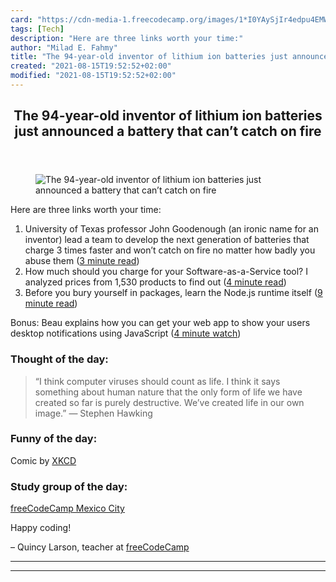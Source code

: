```yaml
---
card: "https://cdn-media-1.freecodecamp.org/images/1*I0YAySjIr4edpu4EMWHbkQ.jpeg"
tags: [Tech]
description: "Here are three links worth your time:"
author: "Milad E. Fahmy"
title: "The 94-year-old inventor of lithium ion batteries just announced a battery that can’t catch on fire"
created: "2021-08-15T19:52:52+02:00"
modified: "2021-08-15T19:52:52+02:00"
---
```

<div class="site-wrapper">
<main id="site-main" class="site-main outer">
<div class="inner">
<article class="post-full post tag-tech tag-programming tag-startup tag-javascript tag-self-improvement ">
<header class="post-full-header">
<h1 class="post-full-title">The 94-year-old inventor of lithium ion batteries just announced a battery that can’t catch on fire</h1>
</header>
<figure class="post-full-image">
<picture>
<source media="(max-width: 700px)" sizes="1px" srcset="data:image/gif;base64,R0lGODlhAQABAIAAAAAAAP///yH5BAEAAAAALAAAAAABAAEAAAIBRAA7 1w">
<source media="(min-width: 701px)" sizes="(max-width: 800px) 400px,
(max-width: 1170px) 700px,
1400px" srcset="https://cdn-media-1.freecodecamp.org/images/1*I0YAySjIr4edpu4EMWHbkQ.jpeg 300w,
https://cdn-media-1.freecodecamp.org/images/1*I0YAySjIr4edpu4EMWHbkQ.jpeg 600w,
https://cdn-media-1.freecodecamp.org/images/1*I0YAySjIr4edpu4EMWHbkQ.jpeg 1000w,
https://cdn-media-1.freecodecamp.org/images/1*I0YAySjIr4edpu4EMWHbkQ.jpeg 2000w">
<img onerror="this.style.display='none'" src="https://cdn-media-1.freecodecamp.org/images/1*I0YAySjIr4edpu4EMWHbkQ.jpeg" alt="The 94-year-old inventor of lithium ion batteries just announced a battery that can’t catch on fire">
</picture>
</figure>
<section class="post-full-content">
<div class="post-content">
<p>Here are three links worth your time:</p>
<ol>
<li>University of Texas professor John Goodenough (an ironic name for an inventor) lead a team to develop the next generation of batteries that charge 3 times faster and won’t catch on fire no matter how badly you abuse them (<a href="http://bit.ly/2m3Fijh" rel="noopener">3 minute read</a>)</li>
<li>How much should you charge for your Software-as-a-Service tool? I analyzed prices from 1,530 products to find out (<a href="http://bit.ly/2mBhBlC" rel="noopener">4 minute read</a>)</li>
<li>Before you bury yourself in packages, learn the Node.js runtime itself (<a href="http://bit.ly/2lDFCUj" rel="noopener">9 minute read</a>)</li>
</ol>
<p>Bonus: Beau explains how you can get your web app to show your users desktop notifications using JavaScript (<a href="http://bit.ly/2ln7wZh" rel="noopener">4 minute watch</a>)</p>
<h3 id="thought-of-the-day-">Thought of the day:</h3>
<blockquote>“I think computer viruses should count as life. I think it says something about human nature that the only form of life we have created so far is purely destructive. We’ve created life in our own image.” — Stephen Hawking</blockquote>
<h3 id="funny-of-the-day-">Funny of the day:</h3>
<p>Comic by <a href="http://bit.ly/2mmR2Ab" rel="noopener">XKCD</a></p>
<h3 id="study-group-of-the-day-">Study group of the day:</h3>
<p><a href="http://bit.ly/2mUFBfA" rel="noopener">freeCodeCamp Mexico City</a></p>
<p>Happy coding!</p>
<p>– Quincy Larson, teacher at <a href="http://bit.ly/2j7Q1dN" rel="noopener">freeCodeCamp</a></p>
</div>
<hr>
<hr>
</section>
</article>
</div>
</main>
</div>
<!-- Google Tag Manager (noscript) -->
<!-- End Google Tag Manager (noscript) -->
